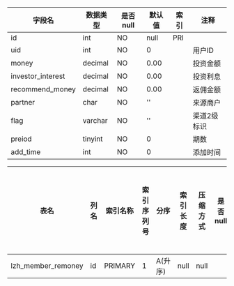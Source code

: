 |字段名|数据类型|是否null|默认值|索引|注释|
|------|--------|--------|------|----|----|
|id|int|NO|null|PRI||
|uid|int|NO|0||用户ID|
|money|decimal|NO|0.00||投资金额|
|investor_interest|decimal|NO|0.00||投资利息|
|recommend_money|decimal|NO|0.00||返佣金额|
|partner|char|NO|''||来源商户|
|flag|varchar|NO|''||渠道2级标识|
|preiod|tinyint|NO|0||期数|
|add_time|int|NO|0||添加时间|



|表名|列名|索引名称|索引序列号|分序|索引长度|压缩方式|是否null|是否重复|唯一值数目估计值|索引方法|列中描述索引信息|索引注释|
|----|----|--------|----------|----|--------|--------|--------|--------|----------------|--------|----------------|--------|
|lzh_member_remoney|id|PRIMARY|1|A(升序)|null|null||NO|17|BTREE|||
